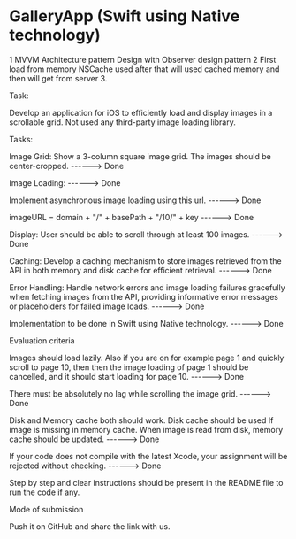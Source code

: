 # GalleryApp (Swift using Native technology)

1  MVVM Architecture pattern Design with Observer design pattern 
2  First load from memory NSCache used after that will used cached memory and then will get from server 
3.   


Task:

Develop an application for iOS to efficiently load and display images in a scrollable grid.
Not used any third-party image loading library.

Tasks:

Image Grid: Show a 3-column square image grid. The images should be center-cropped. ------>  Done

Image Loading: ------>  Done

Implement asynchronous image loading using this url. ------>  Done



imageURL = domain + "/" + basePath + "/10/" + key  ------>  Done

Display: User should be able to scroll through at least 100 images. ------>  Done

Caching:  Develop a caching mechanism to store images retrieved from the API in both memory and disk cache for efficient retrieval. ------>  Done

Error Handling: Handle network errors and image loading failures gracefully when fetching images from the API, providing informative error messages or placeholders for failed image loads. ------>  Done

Implementation to be done in Swift using Native technology. ------>  Done

Evaluation criteria

Images should load lazily. Also if you are on for example page 1 and quickly scroll to page 10, then then the image loading of page 1 should be cancelled, and it should start loading for page 10. ------>  Done

There must be absolutely no lag while scrolling the image grid. ------>  Done

Disk and Memory cache both should work. Disk cache should be used If image is missing in memory cache. When image is read from disk, memory cache should be updated.  ------>  Done

If your code does not compile with the latest Xcode, your assignment will be rejected without checking. ------>  Done

Step by step and clear instructions should be present in the README file to run the code if any.


Mode of submission

Push it on GitHub and share the link with us.




